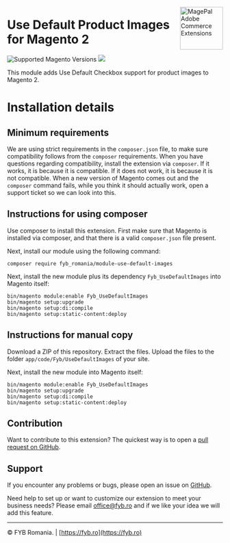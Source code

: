 <a href="https://fyb.ro/" title="Magento2 Custom Developer" ><img src="http://fyb.ro/wp-content/uploads/2022/01/fyb-logo-retina-white.png" width="100" align="right" alt="MagePal Adobe Commerce Extensions" /></a>

# Use Default Product Images for Magento 2 
<img src="https://img.shields.io/badge/magento-2.4-brightgreen.svg?logo=magento&longCache=true" alt="Supported Magento Versions" />
<a href="https://opensource.org/licenses/OSL-3.0" target="_blank"><img src="https://img.shields.io/badge/License-OSL%203.0-blue.svg" /></a>

This module adds Use Default Checkbox support for product images to Magento 2.

# Installation details

## Minimum requirements
We are using strict requirements in the `composer.json` file, to make sure compatibility follows from the `composer` requirements. When you have questions regarding compatibility, install the extension via `composer`. If it works, it is because it is compatible. If it does not work, it is because it is not compatible. When a new version of Magento comes out and the `composer` command fails, while you think it should actually work, open a support ticket so we can look into this.

## Instructions for using composer

Use composer to install this extension. First make sure that Magento is installed via composer, and that there is a valid `composer.json` file present.

Next, install our module using the following command:

    composer require fyb_romania/module-use-default-images

Next, install the new module plus its dependency `Fyb_UseDefaultImages` into Magento itself:

    bin/magento module:enable Fyb_UseDefaultImages
    bin/magento setup:upgrade
    bin/magento setup:di:compile
    bin/magento setup:static-content:deploy

## Instructions for manual copy

Download a ZIP of this repository. Extract the files. Upload the files to the folder `app/code/Fyb/UseDefaultImages` of your site.

Next, install the new module into Magento itself:

    bin/magento module:enable Fyb_UseDefaultImages
    bin/magento setup:upgrade
    bin/magento setup:di:compile
    bin/magento setup:static-content:deploy

Contribution
---
Want to contribute to this extension? The quickest way is to open a [pull request on GitHub](https://help.github.com/articles/using-pull-requests).


Support
---
If you encounter any problems or bugs, please open an issue on [GitHub](https://github.com/magepal/magento2-googletagmanager/issues).

Need help to set up or want to customize our extension to meet your business needs? Please email office@fyb.ro and if we like your idea we will add this feature.

---
© FYB Romania. | [https://fyb.ro](https://fyb.ro)
